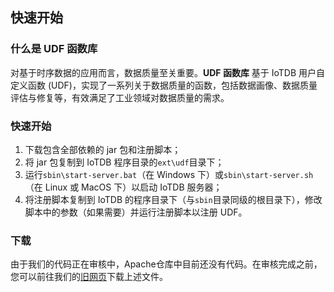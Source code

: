 <!--

    Licensed to the Apache Software Foundation (ASF) under one
    or more contributor license agreements.  See the NOTICE file
    distributed with this work for additional information
    regarding copyright ownership.  The ASF licenses this file
    to you under the Apache License, Version 2.0 (the
    "License"); you may not use this file except in compliance
    with the License.  You may obtain a copy of the License at
    
        http://www.apache.org/licenses/LICENSE-2.0
    
    Unless required by applicable law or agreed to in writing,
    software distributed under the License is distributed on an
    "AS IS" BASIS, WITHOUT WARRANTIES OR CONDITIONS OF ANY
    KIND, either express or implied.  See the License for the
    specific language governing permissions and limitations
    under the License.

-->

## 快速开始

### 什么是 UDF 函数库

对基于时序数据的应用而言，数据质量至关重要。**UDF 函数库** 基于 IoTDB 用户自定义函数 (UDF)，实现了一系列关于数据质量的函数，包括数据画像、数据质量评估与修复等，有效满足了工业领域对数据质量的需求。

### 快速开始

1. 下载包含全部依赖的 jar 包和注册脚本；
2. 将 jar 包复制到 IoTDB 程序目录的`ext\udf`目录下；
3. 运行`sbin\start-server.bat`（在 Windows 下）或`sbin\start-server.sh`（在 Linux 或 MacOS 下）以启动 IoTDB 服务器；
4. 将注册脚本复制到 IoTDB 的程序目录下（与`sbin`目录同级的根目录下），修改脚本中的参数（如果需要）并运行注册脚本以注册 UDF。


### 下载

由于我们的代码正在审核中，Apache仓库中目前还没有代码。在审核完成之前，您可以前往我们的[旧网页](https://thulab.github.io/iotdb-quality/zh/Download.html)下载上述文件。


